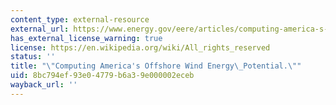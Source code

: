 ```yaml
---
content_type: external-resource
external_url: https://www.energy.gov/eere/articles/computing-america-s-offshore-wind-energy-potential
has_external_license_warning: true
license: https://en.wikipedia.org/wiki/All_rights_reserved
status: ''
title: "\"Computing America's Offshore Wind Energy\_Potential.\""
uid: 8bc794ef-93e0-4779-b6a3-9e000002eceb
wayback_url: ''
---
```

